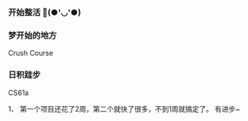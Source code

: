 ### 开始整活 👋(●'◡'●)

<!--
**melodyagain/melodyagain** is a ✨ _special_ ✨ repository because its `README.md` (this file) appears on your GitHub profile.

Here are some ideas to get you started:

- 🔭 I’m currently working on ...
- 🌱 I’m currently learning ...
- 👯 I’m looking to collaborate on ...
- 🤔 I’m looking for help with ...
- 💬 Ask me about ...
- 📫 How to reach me: ...
- 😄 Pronouns: ...
- ⚡ Fun fact: ...
-->
<h3>
梦开始的地方
</h3>
<p>
Crush Course
</p>
<h3>
日积跬步
</h3>
<p>
  CS61a
  </p>
  <p>
 1、 第一个项目还花了2周，第二个就快了很多，不到1周就搞定了。
  有进步~
  </p>
